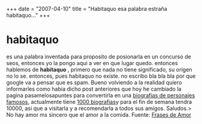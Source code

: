 +++
date = "2007-04-10"
title = "Habitaquo esa palabra estraña habitaquo..."
+++
# habitaquo
es una palabra inventada para proposito de posionarla en un concurso de seos, entonces yo la pongo aqui a ver en que lugar quedo. entonces hablemos de **habitaquo** , primero que nada no tiene significado, su origen no lo se. entonces, pues habitaquo no existe. no escribo bla bla bla por que google va a pensar que es spam. Bueno volviendo a la realidad quiero informarles como habia dicho post anteriores que hoy he cambiado la pagina pasamelosapuntes para convertirla en una [biografias de personajes famosos](http://www.pasamelosapuntes.net "biografias muchas biografias"), actualmente tiene [1000 biografias](http://www.pasamelosapuntes.net "biografias de famosos")y para el fin de semana tendra 10000, asi que a visitarla y a recomendarla a todos sus amigos. Saludos.> No hay amor ms sincero que el amor a la comida. Fuente: [Frases de Amor](http://www.paganar.com/frases-de-Amor-208-155-0.html "Frases Celebres de amor")
